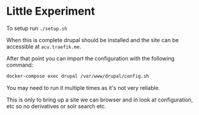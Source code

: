 # Little Experiment

To setup run `./setup.sh`

When this is complete drupal should be installed and the site can be accessible
at `acu.traefik.me`.

After that point you can import the configuration with the following command:

```bash
docker-compose exec drupal /var/www/drupal/config.sh
```

You may need to run it multiple times as it's not very reliable.

This is only to bring up a site we can browser and in look at configuration, etc so no derivatives or solr search etc.

